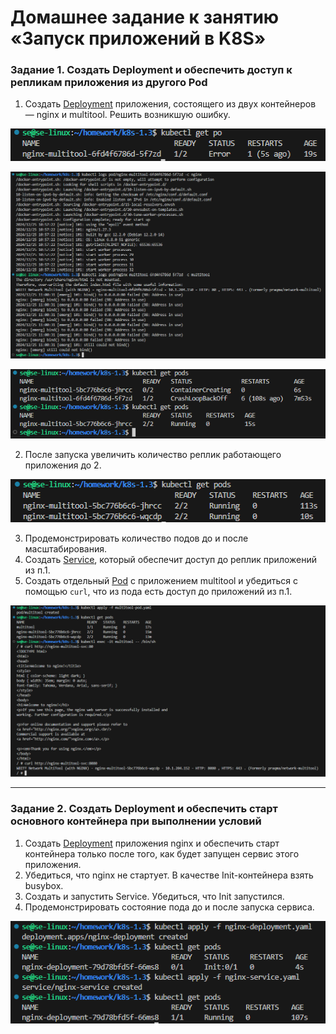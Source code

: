 # Домашнее задание к занятию «Запуск приложений в K8S»

### Задание 1. Создать Deployment и обеспечить доступ к репликам приложения из другого Pod

1. Создать [Deployment](https://github.com/SeNike/k8s-1.3/blob/main/deployment.yaml) приложения, состоящего из двух контейнеров — nginx и multitool. Решить возникшую ошибку.

![IMG](https://github.com/SeNike/Study_24/blob/main/k8s/1.3/1.png)

![IMG](https://github.com/SeNike/Study_24/blob/main/k8s/1.3/2.png)

![IMG](https://github.com/SeNike/Study_24/blob/main/k8s/1.3/3.png)

2. После запуска увеличить количество реплик работающего приложения до 2.

![IMG](https://github.com/SeNike/Study_24/blob/main/k8s/1.3/4.png)

3. Продемонстрировать количество подов до и после масштабирования.
4. Создать [Service](https://github.com/SeNike/k8s-1.3/blob/main/nginx-multitool-service.yaml), который обеспечит доступ до реплик приложений из п.1.
5. Создать отдельный [Pod](https://github.com/SeNike/k8s-1.3/blob/main/multitool-pod.yaml) с приложением multitool и убедиться с помощью `curl`, что из пода есть доступ до приложений из п.1.

![IMG](https://github.com/SeNike/Study_24/blob/main/k8s/1.3/5.png)

------

### Задание 2. Создать Deployment и обеспечить старт основного контейнера при выполнении условий

1. Создать [Deployment](https://github.com/SeNike/k8s-1.3/blob/main/nginx-deployment.yaml) приложения nginx и обеспечить старт контейнера только после того, как будет запущен сервис этого приложения.
2. Убедиться, что nginx не стартует. В качестве Init-контейнера взять busybox.
3. Создать и запустить Service. Убедиться, что Init запустился.
4. Продемонстрировать состояние пода до и после запуска сервиса.

![IMG](https://github.com/SeNike/Study_24/blob/main/k8s/1.3/6.png)

